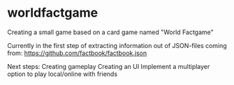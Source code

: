 # worldfactgame
Creating a small game based on a card game named "World Factgame"

Currently in the first step of extracting information out of JSON-files coming from:
https://github.com/factbook/factbook.json

Next steps:
	Creating gameplay
	Creating an UI 
	Implement a multiplayer option to play local/online with friends
